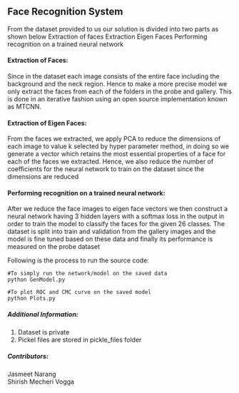 ## Face Recognition System


From the dataset provided to us our solution is divided into two parts as shown below
Extraction of faces
Extraction Eigen Faces 
Performing recognition on a trained neural network

#### Extraction of Faces:

Since in the dataset each image consists of the entire face including the background and the neck region. Hence to make a more precise model we only extract the faces from each of the folders in the probe and gallery. This is done in an iterative fashion using an open source implementation known as MTCNN.

#### Extraction of Eigen Faces:

From the faces we extracted, we apply PCA to reduce the dimensions of each image to value k selected by hyper parameter method, in doing so we generate a vector which retains the most essential properties of a face for each of the faces we extracted.
Hence, we also reduce the number of coefficients for the neural network to train on the dataset since the dimensions are reduced

#### Performing recognition on a trained neural network:

After we reduce the face images to eigen face vectors we then construct a neural network having 3 hidden layers with a softmax loss in the output in order to train the model to classify the faces for the given 26 classes.
The dataset is split into train and validation from the gallery images and the model is fine tuned based on these data and finally its performance is measured on the probe dataset


Following is the process to run the source code:

    #To simply run the network/model on the saved data
    python GenModel.py
    
    #To plot ROC and CMC curve on the saved model
    python Plots.py	


##### Additional Information:
1. Dataset is private
2. Pickel files are stored in pickle_files folder


##### Contributors:
Jasmeet Narang  
Shirish Mecheri Vogga

